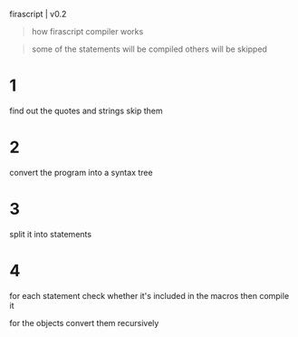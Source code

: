 firascript | v0.2

> how firascript compiler works

> some of the statements will be compiled
> others will be skipped

# 1
find out the quotes and strings
skip them

# 2
convert the program into a syntax tree

# 3
split it into statements

# 4
for each statement
check whether it's included in the macros
then compile it

for the objects
convert them recursively


